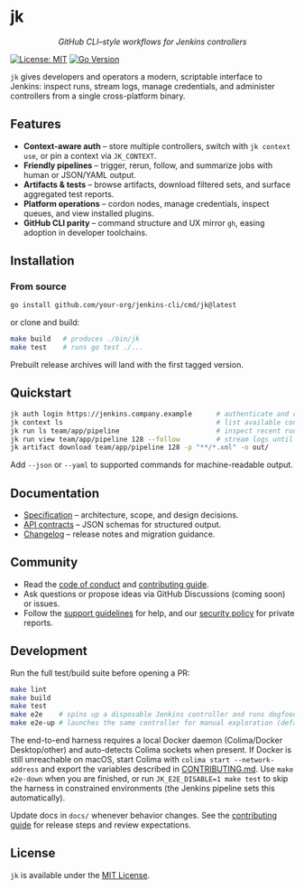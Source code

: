 # jk

<p align="center"><em>GitHub CLI–style workflows for Jenkins controllers</em></p>

[![License: MIT](https://img.shields.io/badge/License-MIT-blue.svg)](LICENSE)
[![Go Version](https://img.shields.io/badge/Go-1.25+-00ADD8.svg)](go.mod)

`jk` gives developers and operators a modern, scriptable interface to Jenkins: inspect runs, stream logs, manage credentials, and administer controllers from a single cross-platform binary.

## Features

- **Context-aware auth** – store multiple controllers, switch with `jk context use`, or pin a context via `JK_CONTEXT`.
- **Friendly pipelines** – trigger, rerun, follow, and summarize jobs with human or JSON/YAML output.
- **Artifacts & tests** – browse artifacts, download filtered sets, and surface aggregated test reports.
- **Platform operations** – cordon nodes, manage credentials, inspect queues, and view installed plugins.
- **GitHub CLI parity** – command structure and UX mirror `gh`, easing adoption in developer toolchains.

## Installation

### From source

```bash
go install github.com/your-org/jenkins-cli/cmd/jk@latest
```

or clone and build:

```bash
make build   # produces ./bin/jk
make test    # runs go test ./...
```

Prebuilt release archives will land with the first tagged version.

## Quickstart

```bash
jk auth login https://jenkins.company.example      # authenticate and create a context
jk context ls                                      # list available contexts
jk run ls team/app/pipeline                        # inspect recent runs
jk run view team/app/pipeline 128 --follow         # stream logs until completion
jk artifact download team/app/pipeline 128 -p "**/*.xml" -o out/
```

Add `--json` or `--yaml` to supported commands for machine-readable output.

## Documentation

- [Specification](docs/spec.md) – architecture, scope, and design decisions.
- [API contracts](docs/api.md) – JSON schemas for structured output.
- [Changelog](CHANGELOG.md) – release notes and migration guidance.

## Community

- Read the [code of conduct](CODE_OF_CONDUCT.md) and [contributing guide](CONTRIBUTING.md).
- Ask questions or propose ideas via GitHub Discussions (coming soon) or issues.
- Follow the [support guidelines](SUPPORT.md) for help, and our [security policy](SECURITY.md) for private reports.

## Development

Run the full test/build suite before opening a PR:

```bash
make lint
make build
make test
make e2e    # spins up a disposable Jenkins controller and runs dogfood scenarios
make e2e-up # launches the same controller for manual exploration (default port 28080)
```

The end-to-end harness requires a local Docker daemon (Colima/Docker Desktop/other) and auto-detects Colima sockets when present. If Docker is still unreachable on macOS, start Colima with `colima start --network-address` and export the variables described in [CONTRIBUTING.md](CONTRIBUTING.md#end-to-end-tests). Use `make e2e-down` when you are finished, or run `JK_E2E_DISABLE=1 make test` to skip the harness in constrained environments (the Jenkins pipeline sets this automatically).

Update docs in `docs/` whenever behavior changes. See the [contributing guide](CONTRIBUTING.md) for release steps and review expectations.

## License

`jk` is available under the [MIT License](LICENSE).
